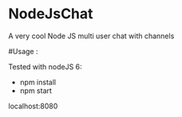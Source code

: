 # NodeJsChat

A very cool Node JS multi user chat with channels

#Usage :

Tested with nodeJS 6:
- npm install
- npm start

localhost:8080
